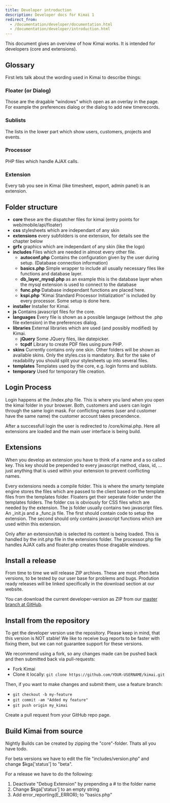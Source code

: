 ```yaml
---
title: Developer introduction
description: Developer docs for Kimai 1
redirect_from:
  - /documentation/developer/documentation.html
  - /documentation/developer/introduction.html
---
```


This document gives an overview of how Kimai works. It is intended for developers (core and extensions).

## Glossary

First lets talk about the wording used in Kimai to describe things:

### Floater (or Dialog)

Those are the dragable “windows” which open as an overlay in the page. For example the preferences dialog or the dialog to add new timerecords.

### Sublists

The lists in the lower part which show users, customers, projects and events.

### Processor

PHP files which handle AJAX calls.

### Extension

Every tab you see in Kimai (like timesheet, export, admin panel) is an extension.

## Folder structure

  * **core** these are the dispatcher files for kimai (entry points for web/mobile/api/floater)
  * **css** stylesheets which are independant of any skin
  * **extensions** every subfolders is one extension, for details see the chapter below
  * **grfx** graphics which are independant of any skin (like the logo)
  * **includes** Files which are needed in almost every other file.
    * **autoconf.php** Contains the configuration given by the user during setup. (Database connection information)
    * **basics.php** Simple wrapper to include all usually necessary files like functions and database layer.
    * **db_layer_mysql.php** as an example this is the database layer when the mysql extension is used to connect to the database
    * **func.php** Database independant functions are placed here.
    * **kspi.php** “Kimai Standard Processor Initialization” is included by every processor. Some setup is done here.
  * **installer** Installer for Kimai.
  * **js** Contains javascript files for the core.
  * **languages** Every file is shown as a possible langauge (without the .php file extension) in the preferences dialog.
  * **libraries** External libraries which are used (and possibly modified) by Kimai.
    * **jQuery** Some JQuery files, like datepicker.
    * **tcpdf** Library to create PDF files using pure PHP.
  * **skins** Currently contains only one skin. Other folders will be shown as available skins. Only the styles.css is mandatory. But for the sake of readability you should split your stylesheets up into several files.
  * **templates** Templates used by the core, e.g. login forms and sublists.
  * **temporary** Used for temporary file creation.

## Login Process

Login happens at the /index.php file. This is where you land when you open the kimai folder in your browser. Both, customers and users can login through the same login mask. For conflicting names (user and customer have the same name) the customer account takes precendence.

After a successfull login the user is redirected to /core/kimai.php. Here all extensions are loaded and the main user interface is being build.

## Extensions

When you develop an extension you have to think of a name and a so called key. This key should be prepended to every javascript method, class, id, … just anything that is used within your extension to prevent conflicting names.

Every extensions needs a compile folder. This is where the smarty template engine stores the files which are passed to the client based on the template files from the templates folder. Floaters get their seperate folder under the templates folders. The folder css is obviously for CSS files which are needed by the extension. The js folder usually contains two javascript files. An _init.js and a _func.js file. The first should contain code to setup the extension. The second should only contains javascript functions which are used within this extension.

Only after an extension/tab is selected its content is being loaded. This is handled by the init.php file in the extensions folder. The processor.php file handles AJAX calls and floater.php creates those dragable windows.

## Install a release

From time to time we will release ZIP archives. These are most often beta versions, to be tested by our user base for problems and bugs. Prodution ready releases will be linked specifically in the download section at our website.

You can download the current developer-version as ZIP from our [master branch at GitHub](https://github.com/kimai/kimai/archive/master.zip).

## Install from the repository

To get the developer version use the repository. Please keep in mind, that this version is NOT stable! We like to receive bug reports to be faster with fixing them, but we can not guarantee support for these versions.

We recommend using a fork, so any changes made can be pushed back and then submitted back via pull-requests:

* Fork Kimai
* Clone it locally: `git clone https://github.com/YOUR-USERNAME/kimai.git`

Then, if you want to make changes and submit them, use a feature branch:

* `git checkout -b my-feature`
* `git commit -am "Added my feature"`
* `git push origin my_kimai`

Create a pull request from your GitHub repo page.

## Build Kimai from source

Nightly Builds can be created by zipping the "core"-folder. Thats all you have todo.

For beta versions we have to edit the file "includes/version.php" and change $kga['status'] to "beta".

For a release we have to do the following:

  1. Deactivate "Debug Extension" by prepending a # to the folder name
  2. Change $kga['status'] to an empty string
  3. Add error_reporting(E_ERROR); to "basics.php"

